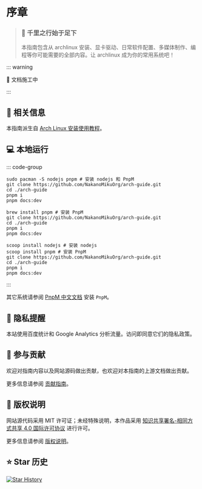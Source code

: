 # 序章

> ### 🎐 千里之行始于足下
>
> 本指南包含从 archlinux 安装、显卡驱动、日常软件配置、多媒体制作、编程等你可能需要的全部内容。让 archlinux 成为你的常用系统吧！

::: warning

🚧 文档施工中

:::

## 📕 相关信息

本指南派生自 [Arch Linux 安装使用教程](https://github.com/ArchLinuxStudio/ArchLinuxTutorial)。

## 💻 本地运行

::: code-group

```bash{4-5} [Pacman]
sudo pacman -S nodejs pnpm # 安装 nodejs 和 PnpM
git clone https://github.com/NakanoMikuOrg/arch-guide.git
cd ./arch-guide
pnpm i
pnpm docs:dev
```

```zsh{4-5} [HomeBrew]
brew install pnpm # 安装 PnpM
git clone https://github.com/NakanoMikuOrg/arch-guide.git
cd ./arch-guide
pnpm i
pnpm docs:dev
```

```powershell{5-6} [Scoop]
scoop install nodejs # 安装 nodejs
scoop install pnpm # 安装 PnpM
git clone https://github.com/NakanoMikuOrg/arch-guide.git
cd ./arch-guide
pnpm i
pnpm docs:dev
```

:::

其它系统请参阅 [PnpM 中文文档](https://pnpm.io/zh/installation) 安装 `PnpM`。

## 🔔 隐私提醒

本站使用百度统计和 Google Analytics 分析流量。访问即同意它们的隐私政策。

## 🌱 参与贡献

欢迎对指南内容以及网站源码做出贡献，也欢迎对本指南的上游文档做出贡献。

更多信息请参阅 [贡献指南](../postscript/contribute.md)。

## 💎 版权说明

网站源代码采用 MIT
许可证；未经特殊说明，本作品采用 [知识共享署名-相同方式共享 4.0 国际许可协议](https://creativecommons.org/licenses/by-sa/4.0/deed.zh)
进行许可。

更多信息请参阅 [版权说明](../postscript/copyright.md)。

## ⭐ Star 历史

[![Star History](https://starchart.cc/NakanoMikuOrg/arch-guide.svg)](https://starchart.cc/NakanoMikuOrg/arch-guide)
